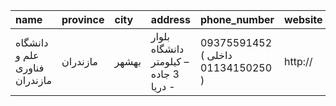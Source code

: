 | name                          | province   | city   | address                               | phone_number                      | website   |
|:------------------------------|:-----------|:-------|:--------------------------------------|:----------------------------------|:----------|
| دانشگاه علم و فناوری مازندران | مازندران   | بهشهر  | بلوار دانشگاه – کیلومتر 3 جاده دریا - | 09375591452 ( داخلی 01134150250 ) | http://   |